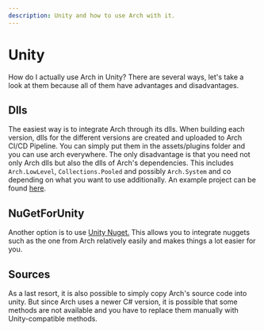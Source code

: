 ```yaml
---
description: Unity and how to use Arch with it.
---
```


# Unity

How do I actually use Arch in Unity? There are several ways, let's take a look at them because all of them have advantages and disadvantages.

## Dlls

The easiest way is to integrate Arch through its dlls. When building each version, dlls for the different versions are created and uploaded to Arch CI/CD Pipeline. You can simply put them in the assets/plugins folder and you can use arch everywhere. The only disadvantage is that you need not only Arch dlls but also the dlls of Arch's dependencies. This includes `Arch.LowLevel`, `Collections.Pooled` and possibly `Arch.System` and co depending on what you want to use additionally. An example project can be found [here](https://github.com/decentraland/unity-explorer/tree/dev/Explorer/Assets/Plugins/Arch).

## NuGetForUnity

Another option is to use [Unity Nuget.](https://github.com/GlitchEnzo/NuGetForUnity) This allows you to integrate nuggets such as the one from Arch relatively easily and makes things a lot easier for you.

## Sources

As a last resort, it is also possible to simply copy Arch's source code into unity. But since Arch uses a newer C# version, it is possible that some methods are not available and you have to replace them manually with Unity-compatible methods.
